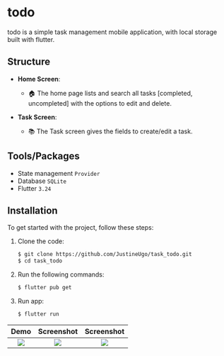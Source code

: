 # todo
todo is a simple task management mobile application, with local storage built with flutter.

## Structure


- **Home Screen**: 
  - 🏠 The home page lists and search all tasks [completed, uncompleted] with the options to edit and delete.

- **Task Screen**:
  - 📚 The Task screen gives the fields to create/edit a task.



## Tools/Packages

- State management `Provider`
- Database `SQLite`
- Flutter `3.24`

## Installation

To get started with the project, follow these steps:

1. Clone the code:
   ```bash
   $ git clone https://github.com/JustineUgo/task_todo.git
   $ cd task_todo
    ```

2. Run the following commands:
   ```bash
   $ flutter pub get
    ```
3. Run app:
   ```bash
   $ flutter run
    ```


Demo                       |Screenshot                 |Screenshot                 |
:-------------------------:|:-------------------------:|:-------------------------:|
![](https://github.com/JustineUgo/task_todo/blob/main/demo.gif)|![](https://github.com/JustineUgo/task_todo/blob/main/Simulator%20Screenshot%20-%20iPhone%2016%20Pro%20-%202025-01-21%20at%2023.55.17.png)|![](https://github.com/JustineUgo/task_todo/blob/main/Simulator%20Screenshot%20-%20iPhone%2016%20Pro%20-%202025-01-21%20at%2023.55.17.png)|